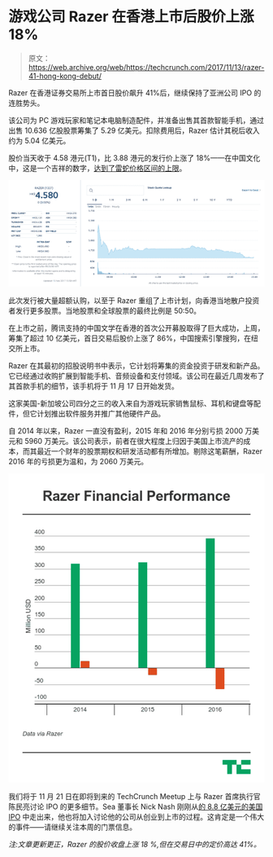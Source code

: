 # 游戏公司 Razer 在香港上市后股价上涨 18%

> 原文：<https://web.archive.org/web/https://techcrunch.com/2017/11/13/razer-41-hong-kong-debut/>

Razer 在香港证券交易所上市首日股价飙升 41%后，继续保持了亚洲公司 IPO 的连胜势头。

该公司为 PC 游戏玩家和笔记本电脑制造配件，并准备出售其首款智能手机，通过出售 10.636 亿股股票筹集了 5.29 亿美元。扣除费用后，Razer 估计其税后收入约为 5.04 亿美元。

股价当天收于 4.58 港元(T1)，比 3.88 港元的发行价上涨了 18%——在中国文化中，这是一个吉祥的数字，[达到了雷蛇价格区间的上限](https://web.archive.org/web/20230404211220/https://techcrunch.com/2017/10/31/razer-looks-to-raise-up-to-550m/)。

![](img/af11ae3acf8b03b256147999cccfc3e7.png)

此次发行被大量超额认购，以至于 Razer 重组了上市计划，向香港当地散户投资者发行更多股票。当地股票和全球股票的最终比例是 50:50。

在上市之前，腾讯支持的中国文学在香港的首次公开募股取得了巨大成功，上周，筹集了超过 10 亿美元，首日交易后股价上涨了 86%，中国搜索引擎搜狗，在纽交所上市。

Razer 在其最初的招股说明书中表示，它计划将筹集的资金投资于研发和新产品。它已经通过收购扩展到智能手机、音频设备和支付领域。该公司在最近几周发布了其首款手机的细节，该手机将于 11 月 17 日开始发货。

这家美国-新加坡公司四分之三的收入来自为游戏玩家销售鼠标、耳机和键盘等配件，但它计划推出软件服务并推广其他硬件产品。

自 2014 年以来，Razer 一直没有盈利，2015 年和 2016 年分别亏损 2000 万美元和 5960 万美元。该公司表示，前者在很大程度上归因于美国上市流产的成本，而其最近一个财年的股票期权和研发活动都有所增加。剔除这笔薪酬，Razer 2016 年的亏损更为温和，为 2060 万美元。

![](img/3b955ad66f3aad9494fe88ae17f46b23.png)

我们将于 11 月 21 日在即将到来的 TechCrunch Meetup 上与 Razer 首席执行官陈民亮讨论 IPO 的更多细节。Sea 董事长 Nick Nash 刚刚从[的 8.8 亿美元的美国 IPO](https://web.archive.org/web/20230404211220/https://techcrunch.com/2017/10/20/sea-to-raise-upwards-of-884m-from-u-s-ipo/) 中走出来，他也将加入讨论他的公司从创业到上市的过程。这肯定是一个伟大的事件——请继续关注本周的门票信息。

*注:文章更新更正，Razer 的股价收盘上涨 18 %,但在交易日中的定价高达 41%。*